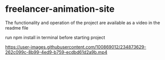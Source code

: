 # freelancer-animation-site
The functionality and operation of the project are available as a video in the readme file

run npm install in terminal before starting project



https://user-images.githubusercontent.com/100869012/234873629-262c099c-8b99-4ed9-b759-ecdbd61d2a9b.mp4

